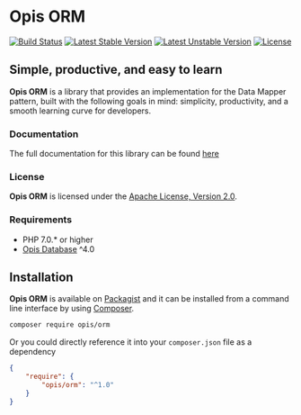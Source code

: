 Opis ORM
=========
[![Build Status](https://travis-ci.org/opis/orm.png)](https://travis-ci.org/opis/orm)
[![Latest Stable Version](https://poser.pugx.org/opis/orm/version.png)](https://packagist.org/packages/opis/orm)
[![Latest Unstable Version](https://poser.pugx.org/opis/orm/v/unstable.png)](//packagist.org/packages/opis/orm)
[![License](https://poser.pugx.org/opis/orm/license.png)](https://packagist.org/packages/opis/orm)

Simple, productive, and easy to learn
-------------------------------------

**Opis ORM** is a library that provides an implementation for the Data Mapper pattern, 
built with the following goals in mind: simplicity, productivity, and a
smooth learning curve for developers.

### Documentation

The full documentation for this library can be found [here][documentation]

### License

**Opis ORM** is licensed under the [Apache License, Version 2.0][apache_license]. 

### Requirements

* PHP 7.0.* or higher
* [Opis Database] ^4.0

## Installation

**Opis ORM** is available on [Packagist] and it can be installed from a 
command line interface by using [Composer]. 

```bash
composer require opis/orm
```

Or you could directly reference it into your `composer.json` file as a dependency

```json
{
    "require": {
        "opis/orm": "^1.0"
    }
}
```

[documentation]: https://opis.io/orm
[apache_license]: https://www.apache.org/licenses/LICENSE-2.0 "Apache License"
[Packagist]: https://packagist.org/packages/opis/orm "Packagist"
[Composer]: https://getcomposer.org "Composer"
[Opis Database]: https://opis.io/database
